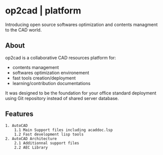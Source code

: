 # op2cad | platform
Introducing open source softwares optimization and contents managment to the CAD world.

## About

op2cad is a collaborative CAD resources platform for:

- contents management
- softwares optimization environement 
- fast tools creation/deployment
- learning/contribution documentations

It was designed to be the foundation for your office standard deployment using Git repository instead of shared server database.

## Features

```features
1. AutoCAD
    1.1 Main Support files including acaddoc.lsp
    1.2 Fast development lisp tools
2. AutoCAD Architecture
    2.1 Additionnal support files
    2.2 AEC Library
```

